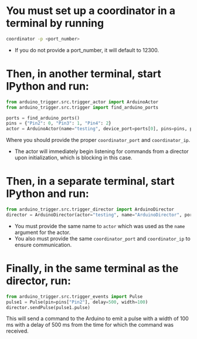 # You must set up a coordinator in a terminal by running
```bash
coordinator -p <port_number>
```

- If you do not provide a port_number, it will default to 12300.

# Then, in another terminal, start IPython and run:
``` python
from arduino_trigger.src.trigger_actor import ArduinoActor
from arduino_trigger.src.trigger import find_arduino_ports

ports = find_arduino_ports()
pins = {"Pin2": 0, "Pin3": 1, "Pin4": 2}
actor = ArduinoActor(name="testing", device_port=ports[0], pins=pins, port=<coordinator_port>, host=<"coordinator_ip">)
```

Where you should provide the proper `coordinator_port` and `coordinator_ip`.

- The actor will immediately begin listening for commands from a director upon initialization, which is blocking in this case.

# Then, in a separate terminal, start IPython and run:
``` python
from arduino_trigger.src.trigger_director import ArduinoDirector
director = ArduinoDirector(actor="testing", name="ArduinoDirector", port=<coordinator_port>, host=<"host_ip">)
```

- You must provide the same name to `actor` which was used as the `name` argument for the actor.
- You also must provide the same `coordinator_port` and `coordinator_ip` to ensure communication.

# Finally, in the same terminal as the director, run:
``` python
from arduino_trigger.src.trigger_events import Pulse
pulse1 = Pulse(pin=pins["Pin2"], delay=500, width=100)
director.sendPulse(pulse1.pulse)
```

This will send a command to the Arduino to emit a pulse with a width of 100 ms with a delay of 500 ms from the time for which the command was received.
